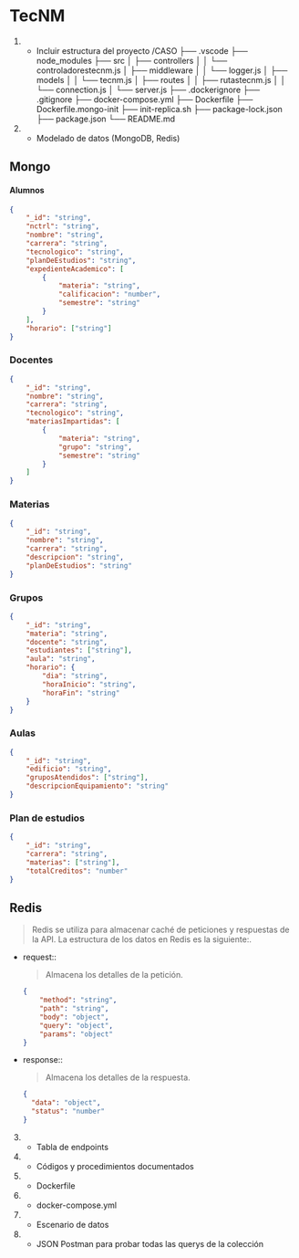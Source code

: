 # TecNM
1. - Incluir estructura del proyecto
/CASO
├── .vscode
├── node_modules
├── src
│ ├── controllers
│ │ └── controladorestecnm.js
│ ├── middleware
│ │ └── logger.js
│ ├── models
│ │ └── tecnm.js
│ ├── routes
│ │ ├── rutastecnm.js
│ │ └── connection.js
│ └── server.js
├── .dockerignore
├── .gitignore
├── docker-compose.yml
├── Dockerfile
├── Dockerfile.mongo-init
├── init-replica.sh
├── package-lock.json
├── package.json
└── README.md
2. - Modelado de datos (MongoDB, Redis)
## Mongo
#### Alumnos
```json
{
    "_id": "string",
    "nctrl": "string",
    "nombre": "string",
    "carrera": "string",
    "tecnologico": "string",
    "planDeEstudios": "string",
    "expedienteAcademico": [
        {
            "materia": "string",
            "calificacion": "number",
            "semestre": "string"
        }
    ],
    "horario": ["string"]
}
```
### Docentes
```json
{
    "_id": "string",
    "nombre": "string",
    "carrera": "string",
    "tecnologico": "string",
    "materiasImpartidas": [
        {
            "materia": "string",
            "grupo": "string",
            "semestre": "string"
        }
    ]
}
```
### Materias
```json
{
    "_id": "string",
    "nombre": "string",
    "carrera": "string",
    "descripcion": "string",
    "planDeEstudios": "string"
}
```
### Grupos
```json
{
    "_id": "string",
    "materia": "string",
    "docente": "string",
    "estudiantes": ["string"],
    "aula": "string",
    "horario": {
        "dia": "string",
        "horaInicio": "string",
        "horaFin": "string"
    }
}
```
### Aulas
```json
{
    "_id": "string",
    "edificio": "string",
    "gruposAtendidos": ["string"],
    "descripcionEquipamiento": "string"
}
```
### Plan de estudios
```json
{
    "_id": "string",
    "carrera": "string",
    "materias": ["string"],
    "totalCreditos": "number"
}
```
## Redis
> Redis se utiliza para almacenar caché de peticiones y respuestas de la API. La estructura de los datos en Redis es la siguiente:.
- request:<timestamp>: 
  > Almacena los detalles de la petición.
  ```json
  {
      "method": "string",
      "path": "string",
      "body": "object",
      "query": "object",
      "params": "object"
  }
  ```
- response:<timestamp>: 
  > Almacena los detalles de la respuesta.
  ```json
  {
    "data": "object",
    "status": "number"
  }
  ```
3. - Tabla de endpoints
4. - Códigos y procedimientos documentados
5. - Dockerfile
6. - docker-compose.yml
7. - Escenario de datos
8. - JSON Postman para probar todas las querys de la colección
